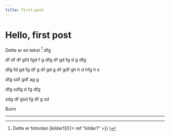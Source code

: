 ```yaml
---
title: first-post
---
```


# Hello, first post
Dette er en tekst [^ok]
dfg

df
df
df
gfd
fgd
f
g
dfg
df
gd
fg
d
g
dfg

dfg
fd
gd
fg
df
g
df
gd
g
df
gdf
gh
h
d
hfg
h
s

dfg
sdf
gdf
ag
g

dfg
sdfg
d
fg
dfg

sdg
df
gsd
fg
df
g
sd






































































Bunn
___

[^ok]: Dette er fotnoten [kilder1]({{< ref "kilder1" >}} )
